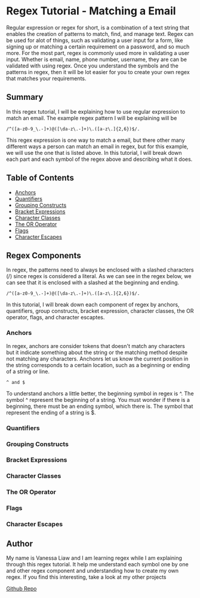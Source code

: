 # Regex Tutorial - Matching a Email

Regular expression or regex for short, is a combination of a text string that enables the creation of patterns to match, find, and manage text. Regex can be used for alot of things, such as validating a user input for a form, like signing up or matching a certain requirement on a password, and so much more. For the most part, regex is commonly used more in validating a user input. Whether is email, name, phone number, username, they are can be validated with using regex. Once you understand the symbols and the patterns in regex, then it will be lot easier for you to create your own regex that matches your requirements.

## Summary

In this regex tutorial, I will be explaining how to use regular expression to match an email.
The example regex pattern I will be explaining will be

```
/^([a-z0-9_\.-]+)@([\da-z\.-]+)\.([a-z\.]{2,6})$/. 
```

This regex expression is one way to match a email, but there other many different ways a person can match an email in regex, but for this example, we will use the one that is listed above. In this tutorial, I will break down each part and each symbol of the regex above and describing what it does.

## Table of Contents

- [Anchors](#anchors)
- [Quantifiers](#quantifiers)
- [Grouping Constructs](#grouping-constructs)
- [Bracket Expressions](#bracket-expressions)
- [Character Classes](#character-classes)
- [The OR Operator](#the-or-operator)
- [Flags](#flags)
- [Character Escapes](#character-escapes)

## Regex Components

In regex, the patterns need to always be enclosed with a slashed characters (/) since regex is considered a literal. As we can see in the regex below, we can see that it is enclosed with a slashed at the beginning and ending.

```
/^([a-z0-9_\.-]+)@([\da-z\.-]+)\.([a-z\.]{2,6})$/. 
```

In this tutorial, I will break down each component of regex by anchors, quantifiers, group constructs, bracket expression, character classes, the OR operator, flags, and character escaptes.

### Anchors

In regex, anchors are consider tokens that doesn't match any characters but it indicate something about the string or the matching method despite not matching any characters. Anchonrs let us know the current position in the string corresponds to a certain location, such as a beginning or ending of a string or line.

```
^ and $
```

To understand anchors a little better, the beginning symbol in regex is ^. The symbol ^ represent the beginning of a string. You must wonder if there is a beginning, there must be an ending symbol, which there is. The symbol that represent the ending of a string is $. 

### Quantifiers

### Grouping Constructs

### Bracket Expressions

### Character Classes

### The OR Operator

### Flags

### Character Escapes

## Author

My name is Vanessa Liaw and I am learning regex while I am explaining through this regex tutorial. It help me understand each symbol one by one and other regex component and understanding how to create my own regex. If you find this interesting, take a look at my other projects

[Github Repo](https://github.com/VanessaLiaw021)